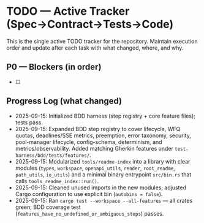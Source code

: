 # TODO — Active Tracker (Spec→Contract→Tests→Code)

This is the single active TODO tracker for the repository. Maintain execution order and update after each task with what changed, where, and why.

## P0 — Blockers (in order)

- [ ]

## Progress Log (what changed)

- 2025-09-15: Initialized BDD harness (step registry + core feature files); tests pass.
- 2025-09-15: Expanded BDD step registry to cover lifecycle, WFQ quotas, deadlines/SSE metrics, preemption, error taxonomy, security, pool-manager lifecycle, config-schema, determinism, and metrics/observability. Added matching Gherkin features under `test-harness/bdd/tests/features/`.
- 2025-09-15: Modularized `tools/readme-index` into a library with clear modules (`types`, `workspace`, `openapi_utils`, `render`, `root_readme`, `path_utils`, `io_utils`) and a minimal binary entrypoint `src/bin.rs` that calls `tools_readme_index::run()`.
- 2025-09-15: Cleaned unused imports in the new modules; adjusted Cargo configuration to use explicit bin (`autobins = false`).
- 2025-09-15: Ran `cargo test --workspace --all-features` — all crates green; BDD coverage test (`features_have_no_undefined_or_ambiguous_steps`) passes.

